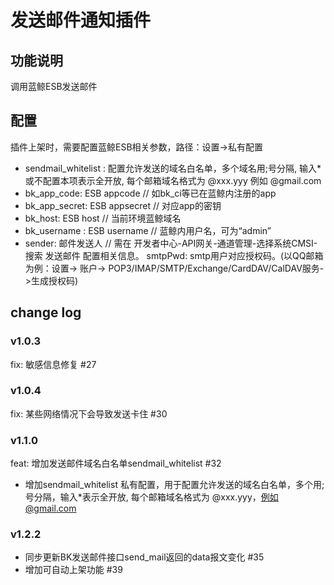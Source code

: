 # 发送邮件通知插件

## 功能说明
调用蓝鲸ESB发送邮件

## 配置
插件上架时，需要配置蓝鲸ESB相关参数，路径：设置->私有配置
- sendmail_whitelist : 配置允许发送的域名白名单，多个域名用;号分隔, 输入*或不配置本项表示全开放, 每个邮箱域名格式为 @xxx.yyy 例如 @gmail.com
- bk_app_code: ESB appcode // 如bk_ci等已在蓝鲸内注册的app
- bk_app_secret: ESB appsecret // 对应app的密钥
- bk_host: ESB host // 当前环境蓝鲸域名
- bk_username : ESB username // 蓝鲸内用户名，可为“admin”
- sender: 邮件发送人 // 需在 开发者中心-API网关-通道管理-选择系统CMSI-搜索 发送邮件 配置相关信息。
  smtpPwd: smtp用户对应授权码。(以QQ邮箱为例：设置-> 账户-> POP3/IMAP/SMTP/Exchange/CardDAV/CalDAV服务->生成授权码) 


## change log

### v1.0.3
fix: 敏感信息修复 #27

### v1.0.4
fix: 某些网络情况下会导致发送卡住 #30

### v1.1.0

feat: 增加发送邮件域名白名单sendmail_whitelist #32

- 增加sendmail_whitelist 私有配置，用于配置允许发送的域名白名单，多个用;号分隔，输入*表示全开放, 每个邮箱域名格式为 @xxx.yyy，例如@gmail.com

### v1.2.2
- 同步更新BK发送邮件接口send_mail返回的data报文变化 #35
- 增加可自动上架功能 #39
